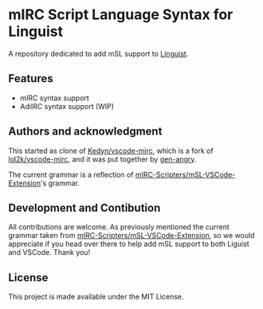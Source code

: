 # mIRC Script Language Syntax for Linguist

A repository dedicated to add mSL support to [Linguist](https://github.com/github/linguist/).

## Features

- mIRC syntax support
- AdiIRC syntax support (WIP)

## Authors and acknowledgment

This started as clone of [Kedyn/vscode-mirc](https://github.com/Kedyn/vscode-mirc), which is a fork of [lol2k/vscode-mirc](https://github.com/lol2k/vscode-mirc), and it was put together by [gen-angry](https://github.com/gen-angry).

The current grammar is a reflection of [mIRC-Scripters/mSL-VSCode-Extension](https://github.com/mIRC-Scripters/mSL-VSCode-Extension)'s grammar.

## Development and Contibution

All contributions are welcome. As previously mentioned the current grammar taken from [mIRC-Scripters/mSL-VSCode-Extension](https://github.com/mIRC-Scripters/mSL-VSCode-Extension), so we would appreciate if you head over there to help add mSL support to both Liguist and VSCode. Thank you!

## License

This project is made available under the MIT License.

